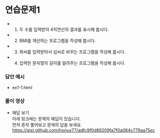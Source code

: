 # 연습문제1

- 1. 두 수를 입력받아 4칙연산의 결과를 표시해 봅시다.
- 2. BMI를 계산하는 프로그램을 작성해 봅시다.
- 3. 화씨를 입력받아서 섭씨로 바꾸는 프로그램을 작성해 봅시다.
- 4. 입력한 문자열의 길이를 알려주는 프로그램을 작성해 봅시다.


### 답안 예시
- ex1-1.html
<!--
<!DOCTYPE html>
<html>
<head>
    <meta charset="UTF-8">
    <meta name="viewport" content="width=device-width, initial-scale=1.0">
    <meta http-equiv="X-UA-Compatible" content="ie=edge">    
</head>
<body>
    <script>
        var input1 = prompt("숫자를 입력해 주세요");
        var n1 = Number(input1);
        console.log("입력한 숫자는" + n1 +"입니다.");
    </script>
</body>
</html>
-->

### 풀이 영상
- 해답 보기 <br/>
아래 링크에는 문제의 해답이 있습니다. <br/>
먼저 혼자 풀어보고 문제의 답을 보세요. <br/>
https://gist.github.com/honux77/adfc9f0d86209fa7f0a084c779aa75ec
